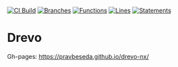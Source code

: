 [![CI Build](https://github.com/pravbeseda/drevo-nx/actions/workflows/push-main.yml/badge.svg)](https://github.com/pravbeseda/drevo-nx/actions/workflows/push-main.yml) [![Branches](https://pravbeseda.github.io/drevo-nx/coverage/badge-branches.svg)](https://pravbeseda.github.io/drevo-nx/coverage/lcov-report/) [![Functions](https://pravbeseda.github.io/drevo-nx/coverage/badge-functions.svg)](https://pravbeseda.github.io/drevo-nx/coverage/lcov-report/) [![Lines](https://pravbeseda.github.io/drevo-nx/coverage/badge-lines.svg)](https://pravbeseda.github.io/drevo-nx/coverage/lcov-report/) [![Statements](https://pravbeseda.github.io/drevo-nx/coverage/badge-statements.svg)](https://pravbeseda.github.io/drevo-nx/coverage/lcov-report/)

# Drevo

Gh-pages: https://pravbeseda.github.io/drevo-nx/
